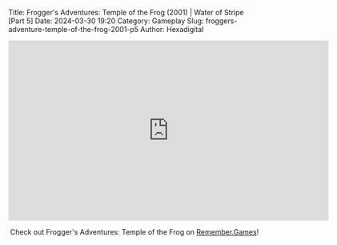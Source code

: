 Title: Frogger's Adventures: Temple of the Frog (2001) | Water of Stripe [Part 5]
Date: 2024-03-30 19:20
Category: Gameplay
Slug: froggers-adventure-temple-of-the-frog-2001-p5
Author: Hexadigital

<center><iframe src="https://www.youtube.com/embed/jXhB5jt4s94?feature=oembed" allow="accelerometer; autoplay; encrypted-media; gyroscope; picture-in-picture" width="640" height="360" frameborder="0"></iframe>

Check out Frogger's Adventures: Temple of the Frog on [Remember.Games](https://remember.games/game/6630/froggers-adventures-temple-of-the-frog/)!</center>